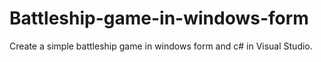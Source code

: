 # Battleship-game-in-windows-form
Create a simple battleship game in windows form and c# in Visual Studio. 
